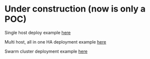 # Under construction (now is only a POC)

Single host deploy example [here](doc/single_host_deploy.md)

Multi host, all in one HA deployment example [here](doc/multi_host_deploy.md)

Swarm cluster deployment example [here](doc/swarm_cluster_deploy.md)
